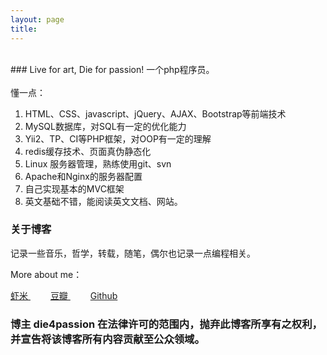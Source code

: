```yaml
---
layout: page
title: 
---
```

<br>
### Live for art, Die for passion!
一个php程序员。<br><br>
懂一点：


1. HTML、CSS、javascript、jQuery、AJAX、Bootstrap等前端技术
2. MySQL数据库，对SQL有一定的优化能力
3. Yii2、TP、CI等PHP框架，对OOP有一定的理解
4. redis缓存技术、页面真伪静态化
5. Linux 服务器管理，熟练使用git、svn
6. Apache和Nginx的服务器配置
7. 自己实现基本的MVC框架
8. 英文基础不错，能阅读英文文档、网站。



<h3> 关于博客 </h3>  

<p>

记录一些音乐，哲学，转载，随笔，偶尔也记录一点编程相关。

<p>

More about me：
<p>
<a href="http://www.xiami.com/u/1305114"> 虾米 </a>
&emsp;&emsp;
<a href="https://www.douban.com/people/witheredlove/"> 豆瓣 </a>
&emsp;&emsp;
<a href="https://github.com/Die4passion"> Github </a>



<h3>博主 die4passion 在法律许可的范围内，抛弃此博客所享有之权利，并宣告将该博客所有内容贡献至公众领域。</h3> 
 


<p> 


<!-- {% include comments.html %} -->


